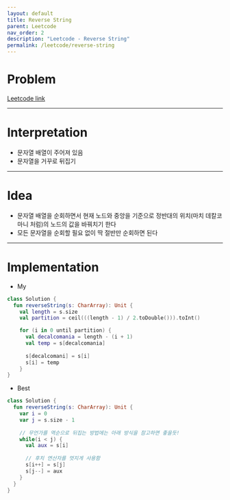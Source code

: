 ```yaml
---
layout: default
title: Reverse String
parent: Leetcode
nav_order: 2
description: "Leetcode - Reverse String"
permalink: /leetcode/reverse-string
---
```


# Problem
 [Leetcode link](https://leetcode.com/explore/interview/card/top-interview-questions-easy/127/strings/879/)

---
# Interpretation
* 문자열 배열이 주어져 있음
* 문자열을 거꾸로 뒤집기

 ---
# Idea
* 문자열 배열을 순회하면서 현재 노드와 중앙을 기준으로 정반대의 위치(마치 데칼코마니 처럼)의 노드의 값을 바꿔치기 한다 
* 모든 문자열을 순회할 필요 없이 딱 절반만 순회하면 된다

---
# Implementation
* My
````kotlin
class Solution {
  fun reverseString(s: CharArray): Unit {
    val length = s.size
    val partition = ceil(((length - 1) / 2.toDouble())).toInt()

    for (i in 0 until partition) {
      val decalcomania = length - (i + 1)
      val temp = s[decalcomania]
      
      s[decalcomani] = s[i]
      s[i] = temp
    }
}
````

* Best
```kotlin
class Solution {
  fun reverseString(s: CharArray): Unit {
    var i = 0
    var j = s.size - 1
    
    // 무언가를 역순으로 뒤집는 방법에는 아래 방식을 참고하면 좋을듯!
    while(i < j) {
      val aux = s[i]
      
      // 후치 연산자를 멋지게 사용함
      s[i++] = s[j]
      s[j--] = aux
    }
  }
}
```